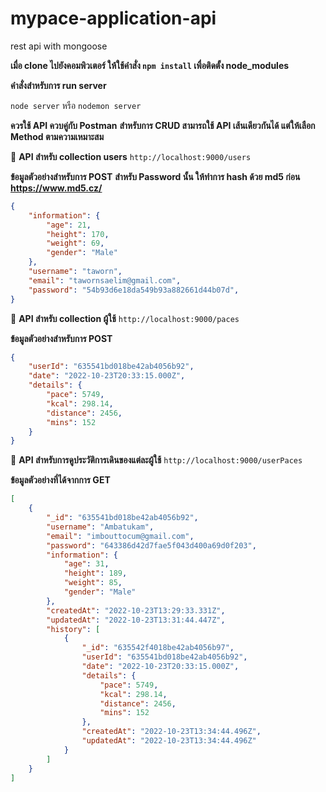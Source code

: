 # mypace-application-api
rest api with mongoose

**เมื่อ clone ไปยังคอมพิวเตอร์ ให้ใช้คำสั่ง `npm install` เพื่อติดตั้ง node_modules**

**คำสั่งสำหรับการ run server**

`node server` หรือ `nodemon server`

**ควรใช้ API ควบคู่กับ Postman**
**สำหรับการ CRUD สามารถใช้ API เส้นเดียวกันได้ แต่ให้เลือก Method ตามความเหมาะสม**

📍 **API สำหรับ collection users**
```http://localhost:9000/users```

**ข้อมูลตัวอย่างสำหรับการ POST**
**สำหรับ Password นั้น ให้ทำการ hash ด้วย md5 ก่อน https://www.md5.cz/**
```json
{
    "information": {
        "age": 21,
        "height": 170,
        "weight": 69,
        "gender": "Male"
    },
    "username": "taworn",
    "email": "tawornsaelim@gmail.com",
    "password": "54b93d6e18da549b93a882661d44b07d",
}
```

📍 **API สำหรับ collection ผู้ใช้**
```http://localhost:9000/paces```

**ข้อมูลตัวอย่างสำหรับการ POST**

```json
{
    "userId": "635541bd018be42ab4056b92",
    "date": "2022-10-23T20:33:15.000Z",
    "details": {
        "pace": 5749,
        "kcal": 298.14,
        "distance": 2456,
        "mins": 152
    }
}
```

📍 **API สำหรับการดูประวัติการเดินของแต่ละผู้ใช้**
```http://localhost:9000/userPaces```

**ข้อมูลตัวอย่างที่ได้จากการ GET**
```json
[
    {
        "_id": "635541bd018be42ab4056b92",
        "username": "Ambatukam",
        "email": "imbouttocum@gmail.com",
        "password": "643386d42d7fae5f043d400a69d0f203",
        "information": {
            "age": 31,
            "height": 189,
            "weight": 85,
            "gender": "Male"
        },
        "createdAt": "2022-10-23T13:29:33.331Z",
        "updatedAt": "2022-10-23T13:31:44.447Z",
        "history": [
            {
                "_id": "635542f4018be42ab4056b97",
                "userId": "635541bd018be42ab4056b92",
                "date": "2022-10-23T20:33:15.000Z",
                "details": {
                    "pace": 5749,
                    "kcal": 298.14,
                    "distance": 2456,
                    "mins": 152
                },
                "createdAt": "2022-10-23T13:34:44.496Z",
                "updatedAt": "2022-10-23T13:34:44.496Z"
            }
        ]
    }
]
```
